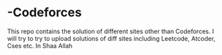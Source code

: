 # -Codeforces
This repo contains the solution of different sites other than Codeforces. I will try to try to upload solutions of diff sites including Leetcode, Atcoder, Cses etc. In Shaa Allah
